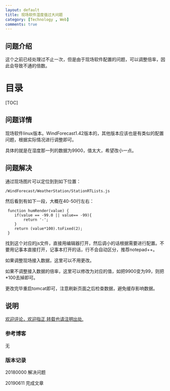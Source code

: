 ```yaml
---
layout: default
title: 现场软件湿度值过大问题
category: [Technology , Web]
comments: true
---
```


## 问题介绍

这个之前已经处理过不止一次，但是由于现场软件配置的问题，可以调整倍率，因此会导致不通的倍数。






# 目录

[TOC]









## 问题详情 

现场软件linux版本。WindForecast1.42版本的，其他版本应该也是有类似的配置问题，根据实际情况进行调整即可。

具体的就是在湿度那一列的数据为9900，值太大，希望改小一点。





## 问题解决
通过现场图片可以定位到到如下位置：
```
/WindForecast/WeatherStation/StationRTLists.js
```
然后看到有如下一段，大概在40-50行左右：
```
 function humRender(value) {
 	if(value == -99.0 || value== -99){
 		return '-';
 	}
 	return (value*100).toFixed(2);
 }
```

找到这个对应的js文件，直接用编辑器打开，然后调小的话根据需要进行配置。不要用记事本直接打开，记事本打开的话，行不会自动区分，推荐notepad++。

如果调整现场接入数据，这里可以不用更改。

如果不调整接入数据的倍率，这里可以修改为对应的值，如把9900变为99，则把*100去掉即可。

更改完毕重启tomcat即可，注意刷新页面之后检查数据，避免缓存影响数据。

## 说明

[欢迎评论，欢迎指正,转载也请注明出处.](https://wangkun19930608.github.io/technology/web/2019/06/11/company-web-humid/ )

### 参考博客

无

### 版本记录
20180000 解决问题

20190611 完成文章
